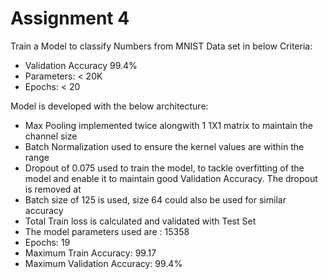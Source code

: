 # Assignment 4

Train a Model to classify Numbers from MNIST Data set in below Criteria: 
- Validation Accuracy 99.4%
- Parameters: < 20K
- Epochs: < 20

Model is developed with the below architecture: 
- Max Pooling implemented twice alongwith 1 1X1 matrix to maintain the channel size
- Batch Normalization used to ensure the kernel values are within the range
- Dropout of 0.075 used to train the model, to tackle overfitting of the model and enable it to maintain good Validation Accuracy. The dropout is removed at 
- Batch size of 125 is used, size 64 could also be used for similar accuracy
- Total Train loss is calculated and validated with Test Set
- The model parameters used are : 15358
- Epochs: 19
- Maximum Train Accuracy: 99.17 
- Maximum Validation Accuracy: 99.4%

